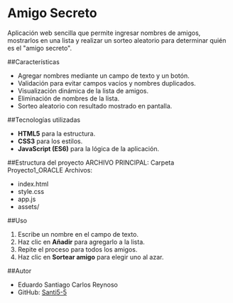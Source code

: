 # Amigo Secreto 

Aplicación web sencilla que permite ingresar nombres de amigos, mostrarlos en una lista y realizar un sorteo aleatorio para determinar quién es el "amigo secreto".

##Características
- Agregar nombres mediante un campo de texto y un botón.
- Validación para evitar campos vacíos y nombres duplicados.
- Visualización dinámica de la lista de amigos.
- Eliminación de nombres de la lista.
- Sorteo aleatorio con resultado mostrado en pantalla.

##Tecnologías utilizadas
- **HTML5** para la estructura.
- **CSS3** para los estilos.
- **JavaScript (ES6)** para la lógica de la aplicación.

##Estructura del proyecto
ARCHIVO PRINCIPAL: Carpeta Proyecto1_ORACLE
Archivos: 
- index.html
- style.css
- app.js
- assets/

##Uso
1. Escribe un nombre en el campo de texto.
2. Haz clic en **Añadir** para agregarlo a la lista.
3. Repite el proceso para todos los amigos.
4. Haz clic en **Sortear amigo** para elegir uno al azar.

##Autor
- Eduardo Santiago Carlos Reynoso 
- GitHub: [Santi5-5](https://github.com/Santi5-5)




